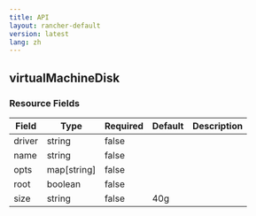 ```yaml
---
title: API
layout: rancher-default
version: latest
lang: zh
---
```


## virtualMachineDisk





### Resource Fields

Field | Type | Required | Default | Description
---|---|---|---|---
driver | string | false |  | 
name | string | false |  | 
opts | map[string] | false |  | 
root | boolean | false |  | 
size | string | false | 40g | 

